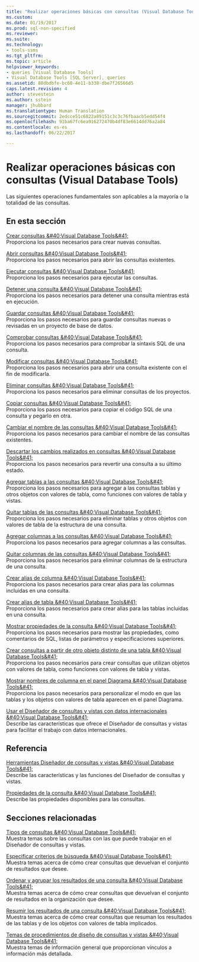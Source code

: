 ```yaml
---
title: "Realizar operaciones básicas con consultas (Visual Database Tools) | Microsoft Docs"
ms.custom: 
ms.date: 01/19/2017
ms.prod: sql-non-specified
ms.reviewer: 
ms.suite: 
ms.technology:
- tools-ssms
ms.tgt_pltfrm: 
ms.topic: article
helpviewer_keywords:
- queries [Visual Database Tools]
- Visual Database Tools [SQL Server], queries
ms.assetid: 88dbdbfe-bc60-4e11-b338-dbe7f26566d5
caps.latest.revision: 4
author: stevestein
ms.author: sstein
manager: jhubbard
ms.translationtype: Human Translation
ms.sourcegitcommit: 2edcce51c6822a89151c3c3c76fbaacb5edd54f4
ms.openlocfilehash: 91ba67fc6ea916272470b4df83e6614dd76a2a84
ms.contentlocale: es-es
ms.lasthandoff: 06/22/2017

---
```

# <a name="perform-basic-operations-with-queries-visual-database-tools"></a>Realizar operaciones básicas con consultas (Visual Database Tools)
Las siguientes operaciones fundamentales son aplicables a la mayoría o la totalidad de las consultas.  
  
## <a name="in-this-section"></a>En esta sección  
[Crear consultas &amp;#40;Visual Database Tools&amp;#41;](../../ssms/visual-db-tools/create-queries-visual-database-tools.md)  
Proporciona los pasos necesarios para crear nuevas consultas.  
  
[Abrir consultas &amp;#40;Visual Database Tools&amp;#41;](../../ssms/visual-db-tools/open-queries-visual-database-tools.md)  
Proporciona los pasos necesarios para abrir las consultas existentes.  
  
[Ejecutar consultas &amp;#40;Visual Database Tools&amp;#41;](../../ssms/visual-db-tools/run-queries-visual-database-tools.md)  
Proporciona los pasos necesarios para ejecutar las consultas.  
  
[Detener una consulta &amp;#40;Visual Database Tools&amp;#41;](../../ssms/visual-db-tools/stop-a-query-visual-database-tools.md)  
Proporciona los pasos necesarios para detener una consulta mientras está en ejecución.  
  
[Guardar consultas &amp;#40;Visual Database Tools&amp;#41;](../../ssms/visual-db-tools/save-queries-visual-database-tools.md)  
Proporciona los pasos necesarios para guardar consultas nuevas o revisadas en un proyecto de base de datos.  
  
[Comprobar consultas &amp;#40;Visual Database Tools&amp;#41;](../../ssms/visual-db-tools/verify-queries-visual-database-tools.md)  
Proporciona los pasos necesarios para comprobar la sintaxis SQL de una consulta.  
  
[Modificar consultas &amp;#40;Visual Database Tools&amp;#41;](../../ssms/visual-db-tools/modify-queries-visual-database-tools.md)  
Proporciona los pasos necesarios para abrir una consulta existente con el fin de modificarla.  
  
[Eliminar consultas &amp;#40;Visual Database Tools&amp;#41;](../../ssms/visual-db-tools/delete-queries-visual-database-tools.md)  
Proporciona los pasos necesarios para eliminar consultas de los proyectos.  
  
[Copiar consultas &amp;#40;Visual Database Tools&amp;#41;](../../ssms/visual-db-tools/copy-queries-visual-database-tools.md)  
Proporciona los pasos necesarios para copiar el código SQL de una consulta y pegarlo en otra.  
  
[Cambiar el nombre de las consultas &amp;#40;Visual Database Tools&amp;#41;](../../ssms/visual-db-tools/rename-queries-visual-database-tools.md)  
Proporciona los pasos necesarios para cambiar el nombre de las consultas existentes.  
  
[Descartar los cambios realizados en consultas &amp;#40;Visual Database Tools&amp;#41;](../../ssms/visual-db-tools/discard-changes-made-to-queries-visual-database-tools.md)  
Proporciona los pasos necesarios para revertir una consulta a su último estado.  
  
[Agregar tablas a las consultas &amp;#40;Visual Database Tools&amp;#41;](../../ssms/visual-db-tools/add-tables-to-queries-visual-database-tools.md)  
Proporciona los pasos necesarios para agregar a las consultas tablas y otros objetos con valores de tabla, como funciones con valores de tabla y vistas.  
  
[Quitar tablas de las consultas &amp;#40;Visual Database Tools&amp;#41;](../../ssms/visual-db-tools/remove-tables-from-queries-visual-database-tools.md)  
Proporciona los pasos necesarios para eliminar tablas y otros objetos con valores de tabla de la estructura de una consulta.  
  
[Agregar columnas a las consultas &amp;#40;Visual Database Tools&amp;#41;](../../ssms/visual-db-tools/add-columns-to-queries-visual-database-tools.md)  
Proporciona los pasos necesarios para agregar columnas a las consultas.  
  
[Quitar columnas de las consultas &amp;#40;Visual Database Tools&amp;#41;](../../ssms/visual-db-tools/remove-columns-from-queries-visual-database-tools.md)  
Proporciona los pasos necesarios para eliminar columnas de la estructura de una consulta.  
  
[Crear alias de columna &amp;#40;Visual Database Tools&amp;#41;](../../ssms/visual-db-tools/create-column-aliases-visual-database-tools.md)  
Proporciona los pasos necesarios para crear alias para las columnas incluidas en una consulta.  
  
[Crear alias de tabla &amp;#40;Visual Database Tools&amp;#41;](../../ssms/visual-db-tools/create-table-aliases-visual-database-tools.md)  
Proporciona los pasos necesarios para crear alias para las tablas incluidas en una consulta.  
  
[Mostrar propiedades de la consulta &amp;#40;Visual Database Tools&amp;#41;](../../ssms/visual-db-tools/show-query-properties-visual-database-tools.md)  
Proporciona los pasos necesarios para mostrar las propiedades, como comentarios de SQL, listas de parámetros y especificaciones superiores.  
  
[Crear consultas a partir de otro objeto distinto de una tabla &amp;#40;Visual Database Tools&amp;#41;](../../ssms/visual-db-tools/create-queries-using-something-besides-a-table-visual-database-tools.md)  
Proporciona los pasos necesarios para crear consultas que utilizan objetos con valores de tabla, como funciones con valores de tabla y vistas.  
  
[Mostrar nombres de columna en el panel Diagrama &amp;#40;Visual Database Tools&amp;#41;](../../ssms/visual-db-tools/show-column-names-in-the-diagram-pane-visual-database-tools.md)  
Proporciona los pasos necesarios para personalizar el modo en que las tablas y los objetos con valores de tabla aparecen en el panel Diagrama.  
  
[Usar el Diseñador de consultas y vistas con datos internacionales &amp;#40;Visual Database Tools&amp;#41;](../../ssms/visual-db-tools/use-the-query-and-view-designer-with-international-data-visual-database-tools.md)  
Describe las características que ofrece el Diseñador de consultas y vistas para facilitar el trabajo con datos internacionales.  
  
## <a name="reference"></a>Referencia  
[Herramientas Diseñador de consultas y vistas &amp;#40;Visual Database Tools&amp;#41;](../../ssms/visual-db-tools/query-and-view-designer-tools-visual-database-tools.md)  
Describe las características y las funciones del Diseñador de consultas y vistas.  
  
[Propiedades de la consulta &amp;#40;Visual Database Tools&amp;#41;](../../ssms/visual-db-tools/query-properties-visual-database-tools.md)  
Describe las propiedades disponibles para las consultas.  
  
## <a name="related-sections"></a>Secciones relacionadas  
[Tipos de consultas &amp;#40;Visual Database Tools&amp;#41;](../../ssms/visual-db-tools/types-of-queries-visual-database-tools.md)  
Muestra temas sobre las consultas con las que puede trabajar en el Diseñador de consultas y vistas.  
  
[Especificar criterios de búsqueda &amp;#40;Visual Database Tools&amp;#41;](../../ssms/visual-db-tools/specify-search-criteria-visual-database-tools.md)  
Muestra temas acerca de cómo crear consultas que devuelvan el conjunto de resultados que desee.  
  
[Ordenar y agrupar los resultados de una consulta &amp;#40;Visual Database Tools&amp;#41;](../../ssms/visual-db-tools/sort-and-group-query-results-visual-database-tools.md)  
Muestra temas acerca de cómo crear consultas que devuelvan el conjunto de resultados en la organización que desee.  
  
[Resumir los resultados de una consulta &amp;#40;Visual Database Tools&amp;#41;](../../ssms/visual-db-tools/summarize-query-results-visual-database-tools.md)  
Muestra temas acerca de cómo crear consultas que resuman los resultados de las tablas y de los objetos con valores de tabla implicados.  
  
[Temas de procedimientos de diseño de consultas y vistas &amp;#40;Visual Database Tools&amp;#41;](../../ssms/visual-db-tools/design-queries-and-views-how-to-topics-visual-database-tools.md)  
Muestra temas de información general que proporcionan vínculos a información más detallada.  
  

